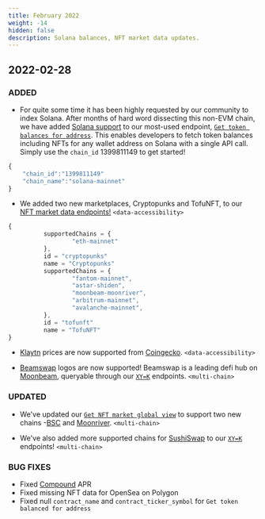 ```yaml
---
title: February 2022
weight: -14
hidden: false
description: Solana balances, NFT market data updates.
---
```


## 2022-02-28

### ADDED

- For quite some time it has been highly requested by our community to index Solana. After months of hard word dissecting this non-EVM chain, we have added [Solana support](https://www.covalenthq.com/blog/solana-balances-announcement/) to our most-used endpoint, [`Get token balances for address`](https://www.covalenthq.com/docs/api/#/0/Class-A/Get-token-balances-for-address/lng=en). This enables developers to fetch token balances including NFTs for any wallet address on Solana with a single API call. Simply use the `chain_id` 1399811149 to get started!

```javascript
{
    "chain_id":"1399811149"
    "chain_name":"solana-mainnet"
}
```

- We added two new marketplaces, Cryptopunks and TofuNFT, to our [NFT market data endpoints!](https://www.covalenthq.com/docs/api/#/0/Get%20NFT%20market%20global%20view/USD/1) `<data-accessibility>`

```javascript
{
          supportedChains = {
                  "eth-mainnet"
          },
          id = "cryptopunks"
          name = "Cryptopunks"
          supportedChains = {
                  "fantom-mainnet",
                  "astar-shiden",
                  "moonbeam-moonriver",
                  "arbitrum-mainnet",
                  "avalanche-mainnet",
          },
          id = "tofunft"
          name = "TofuNFT"
}
```

- [Klaytn](https://www.covalenthq.com/docs/networks/klaytn/) prices are now supported from [Coingecko](https://www.coingecko.com/en/coins/klaytn). `<data-accessibility>`

- [Beamswap](https://beamswap.io/) logos are now supported! Beamswap is a leading defi hub on [Moonbeam](https://www.covalenthq.com/docs/networks/moonbeam/), queryable through our [`XY=K`](https://www.covalenthq.com/docs/api/#/0/Get%20XY=K%20pools/USD/1) endpoints. `<multi-chain>`

### UPDATED

- We've updated our [`Get NFT market global view`](https://www.covalenthq.com/docs/api/#/0/Get%20NFT%20market%20global%20view/USD/1) to support two new chains -[BSC](https://www.covalenthq.com/docs/networks/bsc/) and [Moonriver](https://www.covalenthq.com/docs/networks/moonriver/). `<multi-chain>`

- We've also added more supported chains for [SushiSwap](https://www.sushi.com/) to our [`XY=K`](https://www.covalenthq.com/docs/api/#/0/Get%20XY=K%20pools/USD/1) endpoints! `<multi-chain>`

### BUG FIXES

- Fixed [Compound](https://www.covalenthq.com/docs/api/#/0/Get%20Compound%20pools/USD/1) APR
- Fixed missing NFT data for OpenSea on Polygon
- Fixed null `contract_name` and `contract_ticker_symbol` for `Get token balanced for address`
